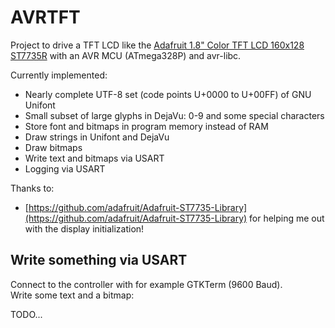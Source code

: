 # AVRTFT

Project to drive a TFT LCD like the 
[Adafruit 1.8" Color TFT LCD 160x128 ST7735R](https://www.adafruit.com/product/358)
with an AVR MCU (ATmega328P) and avr-libc.  

Currently implemented:

* Nearly complete UTF-8 set (code points U+0000 to U+00FF) of GNU Unifont
* Small subset of large glyphs in DejaVu: 0-9 and some special characters
* Store font and bitmaps in program memory instead of RAM
* Draw strings in Unifont and DejaVu
* Draw bitmaps
* Write text and bitmaps via USART
* Logging via USART

Thanks to:  

* [https://github.com/adafruit/Adafruit-ST7735-Library](https://github.com/adafruit/Adafruit-ST7735-Library) 
for helping me out with the display initialization!  

## Write something via USART

Connect to the controller with for example GTKTerm (9600 Baud).  
Write some text and a bitmap:

TODO...